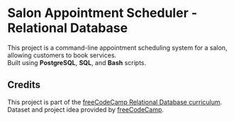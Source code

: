 # Salon Appointment Scheduler - Relational Database

This project is a command-line appointment scheduling system for a salon,  
allowing customers to book services.  
Built using **PostgreSQL**, **SQL**, and **Bash** scripts.

## Credits

This project is part of the [freeCodeCamp Relational Database curriculum](https://www.freecodecamp.org/learn/relational-database/).  
Dataset and project idea provided by [freeCodeCamp](https://www.freecodecamp.org/).
